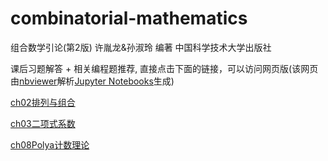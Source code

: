 # combinatorial-mathematics

组合数学引论(第2版) 许胤龙&孙淑玲 编著 中国科学技术大学出版社

课后习题解答 + 相关编程题推荐, 直接点击下面的链接，可以访问网页版(该网页由[nbviewer](https://nbviewer.jupyter.org/)解析[Jupyter Notebooks](https://jupyter.org/)生成)

[ch02排列与组合](https://nbviewer.jupyter.org/github/liuzengh/combinatorial-mathematics/blob/master/ch02%E6%8E%92%E5%88%97%E4%B8%8E%E7%BB%84%E5%90%88.ipynb)

[ch03二项式系数](https://nbviewer.jupyter.org/github/liuzengh/combinatorial-mathematics/blob/master/ch03%E4%BA%8C%E9%A1%B9%E5%BC%8F%E7%B3%BB%E6%95%B0.ipynb)

[ch08Polya计数理论](https://nbviewer.jupyter.org/github/liuzengh/combinatorial-mathematics/blob/master/ch08Polya计数理论.ipynb)
